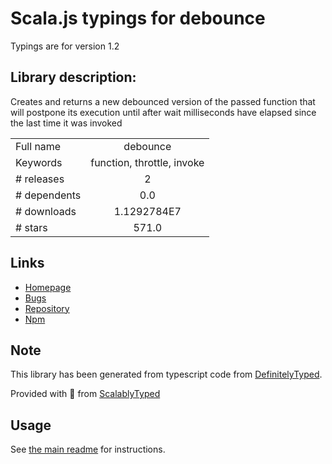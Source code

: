 
# Scala.js typings for debounce

Typings are for version 1.2

## Library description:
Creates and returns a new debounced version of the passed function that will postpone its execution until after wait milliseconds have elapsed since the last time it was invoked

|                    |                 |
| ------------------ | :-------------: |
| Full name          | debounce |
| Keywords           | function, throttle, invoke |
| # releases         | 2 |
| # dependents       | 0.0 |
| # downloads        | 1.1292784E7 |
| # stars            | 571.0 |

## Links
- [Homepage](https://github.com/component/debounce#readme)
- [Bugs](https://github.com/component/debounce/issues)
- [Repository](https://github.com/component/debounce)
- [Npm](https://www.npmjs.com/package/debounce)
    


## Note
This library has been generated from typescript code from [DefinitelyTyped](https://definitelytyped.org).

Provided with :purple_heart: from [ScalablyTyped](https://github.com/oyvindberg/ScalablyTyped)

## Usage
See [the main readme](../../readme.md) for instructions.


